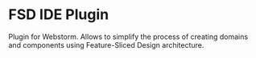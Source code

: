 # FSD IDE Plugin

Plugin for Webstorm. Allows to simplify the process of creating domains and components using Feature-Sliced Design architecture.
